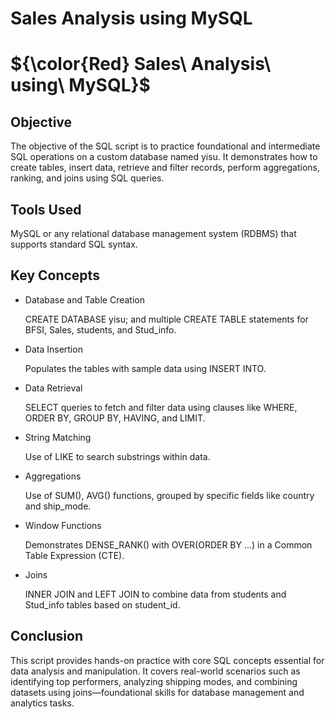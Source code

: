 # Sales Analysis using MySQL
# ${\color{Red} Sales\ Analysis\ using\ MySQL}$
## Objective
The objective of the SQL script is to practice foundational and intermediate SQL operations on a custom database named yisu. It demonstrates how to create tables, insert data, retrieve and filter records, perform aggregations, ranking, and joins using SQL queries.

## Tools Used
MySQL or any relational database management system (RDBMS) that supports standard SQL syntax.

## Key Concepts
- Database and Table Creation

  CREATE DATABASE yisu; and multiple CREATE TABLE statements for BFSI, Sales, students, and Stud_info.

- Data Insertion

   Populates the tables with sample data using INSERT INTO.

- Data Retrieval

  SELECT queries to fetch and filter data using clauses like WHERE, ORDER BY, GROUP BY, HAVING, and LIMIT.

- String Matching

  Use of LIKE to search substrings within data.

- Aggregations

  Use of SUM(), AVG() functions, grouped by specific fields like country and ship_mode.

- Window Functions

  Demonstrates DENSE_RANK() with OVER(ORDER BY ...) in a Common Table Expression (CTE).

- Joins

  INNER JOIN and LEFT JOIN to combine data from students and Stud_info tables based on student_id.

## Conclusion
This script provides hands-on practice with core SQL concepts essential for data analysis and manipulation. It covers real-world scenarios such as identifying top performers, analyzing shipping modes, and combining datasets using joins—foundational skills for database management and analytics tasks.


